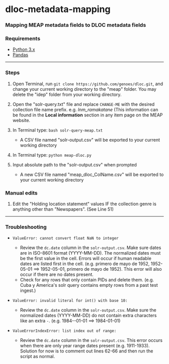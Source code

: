 # dloc-metadata-mapping
### Mapping MEAP metadata fields to DLOC metadata fields


### Requirements
* [Python 3.x](https://www.python.org/ "Python")
* [Pandas](https://pypi.org/project/pandas/ "Pandas")

------------

### Steps
1. Open Terminal, run ```git clone https://github.com/genoes/dloc.git```, and change your current working directory to the "meap" folder. You may delete the "idep" folder from your working directory.

2. Open the "solr-query.txt" file and replace ```CHANGE-ME``` with the desired collection file name prefix. e.g. *lnm_ramakatane* (This information can be found in the **Local information** section in any item page on the MEAP website.

3. In Terminal type: ```bash solr-query-meap.txt```

	* A CSV file named "solr-output.csv" will be exported to your current working directory

4. In Terminal type: ```python meap-dloc.py```

5. Input absolute path to the "solr-output.csv" when prompted

	* A new CSV file named "meap_dloc_ColName.csv" will be exported to your current working directory

### Manual edits
1. Edit the "Holding location statement" values IF the collection genre is anything other than "Newspapers". (See Line 51)

------------
### Troubleshooting

* ```ValueError: cannot convert float NaN to integer```
	* Review the ```dc.date``` column in the ```solr-output.csv```. Make sure dates are in ISO-8601 format (YYYY-MM-DD). The normalized dates must be the first value in the cell. Errors will occur if human readable dates are listed first in the cell. (e.g. primero de mayo de 1952, 1952-05-01 ==> 1952-05-01, primero de mayo de 1952). This error will also occur if there are no dates present.
	* Check for any rows that only contain PIDs and delete them. (e.g. Cuba y America's solr query contains empty rows from a past test ingest.)
	
* ```ValueError: invalid literal for int() with base 10:```
	* Review the ```dc.date``` column in the ```solr-output.csv```. Make sure the normalized dates (YYYY-MM-DD) do not contain extra characters like an extra ```-```. (e.g. 1984--01-01 ==> 1984-01-01)

* ```ValueErrorIndexError: list index out of range:```
	* Review the ```dc.date``` column in the ```solr-output.csv```. This error occurs when there are only year range dates present (e.g. 1911-1933). Solution for now is to comment out lines 62-66 and then run the script as normal.
